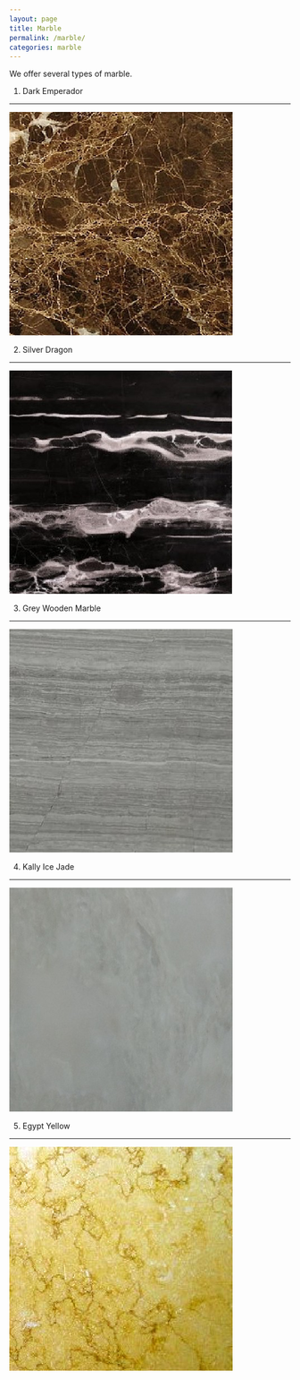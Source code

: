 ```yaml
---
layout: page
title: Marble
permalink: /marble/
categories: marble
---
```


We offer several types of marble.

1. Dark Emperador
-----------------
![Dark Emperador](/images/dark_emperador.jpg)

2. Silver Dragon
----------------
![Silver Dragon](/images/silver_dragon.jpg)

3. Grey Wooden Marble
---------------------
![Grey Wooden Marble](/images/grey_wooden.jpg)

4. Kally Ice Jade
-----------------
![Kally Ice Jade](/images/kally_ice_jade.jpg)

5. Egypt Yellow
---------------
![Egypt Yellow](/images/egypt_yellow.jpg)